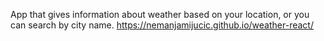 App that gives information about weather based on your location, or you can search by city name. 
https://nemanjamijucic.github.io/weather-react/
